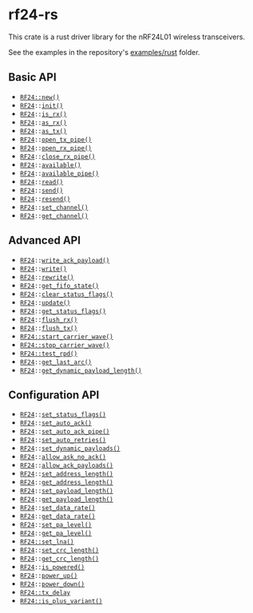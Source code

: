 # rf24-rs

This crate is a rust driver library for the nRF24L01 wireless transceivers.

See the examples in the repository's [examples/rust](https://github.com/nRF24/rf24-rs/blob/main/examples/rust) folder.

[rf24-struct]: struct@crate::radio::RF24

## Basic API

- [`RF24::new()`](fn@crate::radio::RF24::new)
- [`RF24`][rf24-struct]`::`[`init()`](fn@crate::radio::prelude::EsbInit::init)
- [`RF24`][rf24-struct]`::`[`is_rx()`](fn@crate::radio::prelude::EsbRadio::is_rx)
- [`RF24`][rf24-struct]`::`[`as_rx()`](fn@crate::radio::prelude::EsbRadio::as_rx)
- [`RF24`][rf24-struct]`::`[`as_tx()`](fn@crate::radio::prelude::EsbRadio::as_tx)
- [`RF24`][rf24-struct]`::`[`open_tx_pipe()`](fn@crate::radio::prelude::EsbPipe::open_tx_pipe)
- [`RF24`][rf24-struct]`::`[`open_rx_pipe()`](fn@crate::radio::prelude::EsbPipe::open_rx_pipe)
- [`RF24`][rf24-struct]`::`[`close_rx_pipe()`](fn@crate::radio::prelude::EsbPipe::close_rx_pipe)
- [`RF24`][rf24-struct]`::`[`available()`](fn@crate::radio::prelude::EsbFifo::available)
- [`RF24`][rf24-struct]`::`[`available_pipe()`](fn@crate::radio::prelude::EsbFifo::available_pipe)
- [`RF24`][rf24-struct]`::`[`read()`](fn@crate::radio::prelude::EsbRadio::read)
- [`RF24`][rf24-struct]`::`[`send()`](fn@crate::radio::prelude::EsbRadio::send)
- [`RF24`][rf24-struct]`::`[`resend()`](fn@crate::radio::prelude::EsbRadio::resend)
- [`RF24`][rf24-struct]`::`[`set_channel()`](fn@crate::radio::prelude::EsbChannel::set_channel)
- [`RF24`][rf24-struct]`::`[`get_channel()`](fn@crate::radio::prelude::EsbChannel::get_channel)

## Advanced API

- [`RF24`][rf24-struct]`::`[`write_ack_payload()`](fn@crate::radio::prelude::EsbAutoAck::write_ack_payload)
- [`RF24`][rf24-struct]`::`[`write()`](fn@crate::radio::prelude::EsbRadio::write)
- [`RF24`][rf24-struct]`::`[`rewrite()`](fn@crate::radio::prelude::EsbRadio::rewrite)
- [`RF24`][rf24-struct]`::`[`get_fifo_state()`](fn@crate::radio::prelude::EsbFifo::get_fifo_state)
- [`RF24`][rf24-struct]`::`[`clear_status_flags()`](fn@crate::radio::prelude::EsbStatus::clear_status_flags)
- [`RF24`][rf24-struct]`::`[`update()`](fn@crate::radio::prelude::EsbStatus::update)
- [`RF24`][rf24-struct]`::`[`get_status_flags()`](fn@crate::radio::prelude::EsbStatus::get_status_flags)
- [`RF24`][rf24-struct]`::`[`flush_rx()`](fn@crate::radio::prelude::EsbFifo::flush_rx)
- [`RF24`][rf24-struct]`::`[`flush_tx()`](fn@crate::radio::prelude::EsbFifo::flush_tx)
- [`RF24::start_carrier_wave()`](fn@crate::radio::RF24::start_carrier_wave)
- [`RF24::stop_carrier_wave()`](fn@crate::radio::RF24::stop_carrier_wave)
- [`RF24::test_rpd()`](fn@crate::radio::RF24::test_rpd)
- [`RF24`][rf24-struct]`::`[`get_last_arc()`](fn@crate::radio::prelude::EsbRadio::get_last_arc)
- [`RF24`][rf24-struct]`::`[`get_dynamic_payload_length()`](fn@crate::radio::prelude::EsbPayloadLength::get_dynamic_payload_length)

## Configuration API

- [`RF24`][rf24-struct]`::`[`set_status_flags()`](fn@crate::radio::prelude::EsbStatus::set_status_flags)
- [`RF24`][rf24-struct]`::`[`set_auto_ack()`](fn@crate::radio::prelude::EsbAutoAck::set_auto_ack)
- [`RF24`][rf24-struct]`::`[`set_auto_ack_pipe()`](fn@crate::radio::prelude::EsbAutoAck::set_auto_ack_pipe)
- [`RF24`][rf24-struct]`::`[`set_auto_retries()`](fn@crate::radio::prelude::EsbAutoAck::set_auto_retries)
- [`RF24`][rf24-struct]`::`[`set_dynamic_payloads()`](fn@crate::radio::prelude::EsbPayloadLength::set_dynamic_payloads)
- [`RF24`][rf24-struct]`::`[`allow_ask_no_ack()`](fn@crate::radio::prelude::EsbAutoAck::allow_ask_no_ack)
- [`RF24`][rf24-struct]`::`[`allow_ack_payloads()`](fn@crate::radio::prelude::EsbAutoAck::set_ack_payloads)
- [`RF24`][rf24-struct]`::`[`set_address_length()`](fn@crate::radio::prelude::EsbPipe::set_address_length)
- [`RF24`][rf24-struct]`::`[`get_address_length()`](fn@crate::radio::prelude::EsbPipe::get_address_length)
- [`RF24`][rf24-struct]`::`[`set_payload_length()`](fn@crate::radio::prelude::EsbPayloadLength::set_payload_length)
- [`RF24`][rf24-struct]`::`[`get_payload_length()`](fn@crate::radio::prelude::EsbPayloadLength::get_payload_length)
- [`RF24`][rf24-struct]`::`[`set_data_rate()`](fn@crate::radio::prelude::EsbDataRate::set_data_rate)
- [`RF24`][rf24-struct]`::`[`get_data_rate()`](fn@crate::radio::prelude::EsbDataRate::get_data_rate)
- [`RF24`][rf24-struct]`::`[`set_pa_level()`](fn@crate::radio::prelude::EsbPaLevel::set_pa_level)
- [`RF24`][rf24-struct]`::`[`get_pa_level()`](fn@crate::radio::prelude::EsbPaLevel::get_pa_level)
- [`RF24::set_lna()`](fn@crate::radio::RF24::set_lna)
- [`RF24`][rf24-struct]`::`[`set_crc_length()`](fn@crate::radio::prelude::EsbCrcLength::set_crc_length)
- [`RF24`][rf24-struct]`::`[`get_crc_length()`](fn@crate::radio::prelude::EsbCrcLength::get_crc_length)
- [`RF24`][rf24-struct]`::`[`is_powered()`](fn@crate::radio::prelude::EsbPower::is_powered)
- [`RF24`][rf24-struct]`::`[`power_up()`](fn@crate::radio::prelude::EsbPower::power_up)
- [`RF24`][rf24-struct]`::`[`power_down()`](fn@crate::radio::prelude::EsbPower::power_down)
- [`RF24::tx_delay`](value@crate::radio::RF24::tx_delay)
- [`RF24::is_plus_variant()`](fn@crate::radio::RF24::is_plus_variant)

